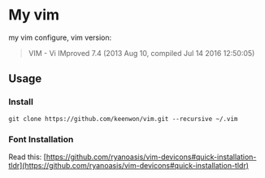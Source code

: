 # My vim

my vim configure, vim version:

> VIM - Vi IMproved 7.4 (2013 Aug 10, compiled Jul 14 2016 12:50:05)

## Usage

### Install

```shell
git clone https://github.com/keenwon/vim.git --recursive ~/.vim
```

### Font Installation

Read this: [https://github.com/ryanoasis/vim-devicons#quick-installation-tldr](https://github.com/ryanoasis/vim-devicons#quick-installation-tldr)

